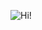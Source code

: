 ![Hi!](https://media2.giphy.com/media/v1.Y2lkPTc5MGI3NjExZmx4eTNsYTZidzRuamJpZnRhdDRnNHg3Y2JuN2p0MG5rbWkzbHR0cCZlcD12MV9pbnRlcm5hbF9naWZfYnlfaWQmY3Q9Zw/ASd0Ukj0y3qMM/giphy.gif)
